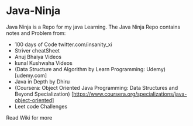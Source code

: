 # Java-Ninja
Java Ninja is a Repo for my java Learning.
The Java Ninja Repo contains notes and Problem from:
- 100 days of Code twitter.com/insanity_xi
- Striver cheatSheet
- Anuj Bhaiya Videos
- kunal Kushwaha Videos 
- (Data Structure and Algorithm by Learn Programming: Udemy) [udemy.com]
- Java in Depth by Dhiru  
- (Coursera: Object Oriented Java Programming: Data Structures and Beyond Specialization) [https://www.coursera.org/specializations/java-object-oriented]
-  Leet code Challenges



Read Wiki for more 
